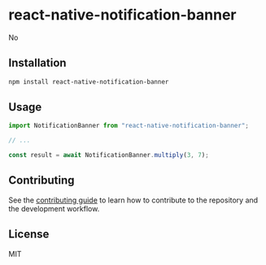 # react-native-notification-banner

No

## Installation

```sh
npm install react-native-notification-banner
```

## Usage

```js
import NotificationBanner from "react-native-notification-banner";

// ...

const result = await NotificationBanner.multiply(3, 7);
```

## Contributing

See the [contributing guide](CONTRIBUTING.md) to learn how to contribute to the repository and the development workflow.

## License

MIT
